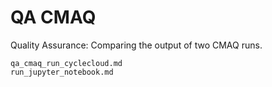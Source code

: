 # QA CMAQ

Quality Assurance: Comparing the output of two CMAQ runs.

```{toctree}
qa_cmaq_run_cyclecloud.md
run_jupyter_notebook.md
```

